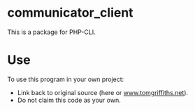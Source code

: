 # communicator_client
This is a package for PHP-CLI.

# Use
To use this program in your own project:
* Link back to original source (here or www.tomgriffiths.net).
* Do not claim this code as your own.
